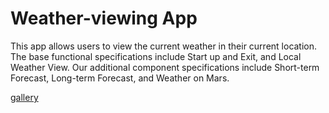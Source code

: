 # Weather-viewing App 
This app allows users to view the current weather in their current location. The base functional specifications include Start up and Exit, and Local Weather View. Our additional component specifications include Short-term Forecast, Long-term Forecast, and Weather on Mars.

<a href="http://zulko.github.io/moviepy/gallery.html">gallery</a>
